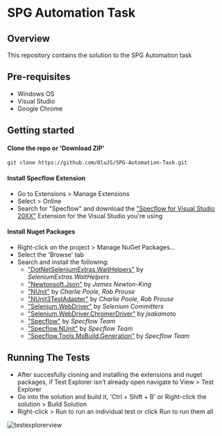 # SPG Automation Task

## Overview
This repository contains the solution to the SPG Automation task

## Pre-requisites
- Windows OS
- Visual Studio
- Google Chrome

## Getting started
#### Clone the repo or 'Download ZIP'
```
git clone https://github.com/OluJS/SPG-Automation-Task.git
```
#### Install Specflow Extension
- Go to Extensions > Manage Extensions
- Select > Online
- Search for "Specflow" and download the ["Specflow for Visual Studio 20XX"](https://marketplace.visualstudio.com/items?itemName=TechTalkSpecFlowTeam.SpecFlowForVisualStudio2022) Extension for the Visual Studio you're using

#### Install Nuget Packages
- Right-click on the project > Manage NuGet Packages...
- Select the 'Browse' tab
- Search and install the following:
  - ["DotNetSeleniumExtras.WaitHelpers"](https://www.nuget.org/packages/DotNetSeleniumExtras.WaitHelpers/) by _SeleniumExtras.WaitHelpers_
  - ["Newtonsoft.Json"](https://www.nuget.org/packages/Newtonsoft.Json/) by _James Newton-King_
  - ["NUnit"](https://www.nuget.org/packages/NUnit/) by _Charlie Poole, Rob Prouse_
  - ["NUnit3TestAdapter"](https://www.nuget.org/packages/NUnit3TestAdapter/) by _Charlie Poole, Rob Prouse_
  - ["Selenium.WebDriver"](https://www.nuget.org/packages/Selenium.WebDriver/) by _Selenium Committers_
  - ["Selenium.WebDriver.ChromerDriver"](https://www.nuget.org/packages/Selenium.WebDriver.ChromeDriver/100.0.4896.6000?_src=template) by _jsakamoto_
  - ["Specflow"](https://www.nuget.org/packages/SpecFlow/) by _Specflow Team_
  - ["Specflow.NUnit"](https://www.nuget.org/packages/SpecFlow.NUnit/) by _Specflow Team_
  - ["Specflow.Tools.MsBuild.Generation"](https://www.nuget.org/packages/SpecFlow.Tools.MsBuild.Generation/) by _Specflow Team_

## Running The Tests
- After succesfully cloning and installing the extensions and nuget packages, if Test Explorer isn't already open navigate to View > Test Explorer 
- Go into the solution and build it, 'Ctrl + Shift + B' or Right-click the solution > Build Solution
- Right-click > Run to run an individual test or click Run to run them all

![testexplorerview](https://user-images.githubusercontent.com/24880796/163870306-a53f0530-7d7c-4d96-b675-5b3a1d61eb30.png)


